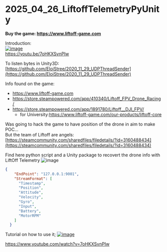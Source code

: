 # 2025_04_26_LiftoffTelemetryPyUnity

**Buy the game: https://www.liftoff-game.com**

Introduction:  
[![image](https://github.com/user-attachments/assets/290111f1-cbaa-4790-aff1-4a368cf2e4cb)](https://youtu.be/7oHKXSvnPIw)  
https://youtu.be/7oHKXSvnPIw  

To listen bytes in Unity3D:  
[https://github.com/EloiStree/2020_11_29_UDPThreadSender](https://github.com/EloiStree/2020_11_29_UDPThreadSender)  

Info found on the game:
- https://www.liftoff-game.com
- https://store.steampowered.com/app/410340/Liftoff_FPV_Drone_Racing/
- https://store.steampowered.com/app/1891780/Liftoff__DJI_FPV/
  - for University:https://www.liftoff-game.com/our-products/liftoff-core

Was going to hack the game to have position of the drone in aim to make POC...  
But the team of Liftoff are angels:  
[https://steamcommunity.com/sharedfiles/filedetails/?id=3160488434](https://steamcommunity.com/sharedfiles/filedetails/?id=3160488434)  

Find here python script and a Unity package to recovert the drone info with LiftOff Telemetry
![image](https://github.com/user-attachments/assets/f30fdd98-0699-4f90-ac37-0dddd1624958)

``` json
{
    "EndPoint": "127.0.0.1:9001",
    "StreamFormat": [
      "Timestamp",
      "Position",
      "Attitude",
      "Velocity",
      "Gyro",
      "Input",
      "Battery",
      "MotorRPM"
    ]
  }
```

Tutorial on how to use it;
[![image](https://github.com/user-attachments/assets/bdcdb991-9cd2-4041-aa36-cdb63c4389e1)](https://www.youtube.com/watch?v=7oHKXSvnPIw)

https://www.youtube.com/watch?v=7oHKXSvnPIw
